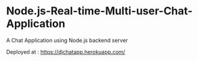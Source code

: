 # Node.js-Real-time-Multi-user-Chat-Application
A Chat Application using Node.js backend server

Deployed at : https://djchatapp.herokuapp.com/
